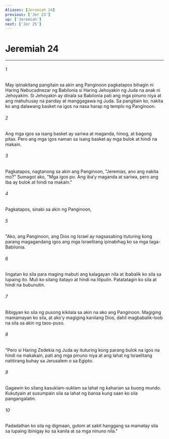 ```yaml
---
Aliases: [Jeremiah 24]
previous: ['Jer 23']
up: ['Jeremiah']
next: ['Jer 25']
---
```

# Jeremiah 24

***


###### 1 


May ipinakitang pangitain sa akin ang Panginoon pagkatapos bihagin ni Haring Nebucadnezar ng Babilonia si Haring Jehoyakin ng Juda na anak ni Jehoyakim. Si Jehoyakin ay dinala sa Babilonia pati ang mga pinuno niya at ang mahuhusay na panday at manggagawa ng Juda. Sa pangitain ko, nakita ko ang dalawang basket na igos na nasa harap ng templo ng Panginoon. 


###### 2 


Ang mga igos sa isang basket ay sariwa at maganda, hinog, at bagong pitas. Pero ang mga igos naman sa isang basket ay mga bulok at hindi na makain. 


###### 3 


Pagkatapos, nagtanong sa akin ang Panginoon, "Jeremias, ano ang nakita mo?" Sumagot ako, "Mga igos po. Ang ibaʼy maganda at sariwa, pero ang iba ay bulok at hindi na makain." 


###### 4 


Pagkatapos, sinabi sa akin ng Panginoon, 


###### 5 


"Ako, ang Panginoon, ang Dios ng Israel ay nagsasabing ituturing kong parang magagandang igos ang mga Israelitang ipinabihag ko sa mga taga-Babilonia. 


###### 6 


Iingatan ko sila para maging mabuti ang kalagayan nila at ibabalik ko sila sa lupaing ito. Muli ko silang itatayo at hindi na lilipulin. Patatatagin ko sila at hindi na bubunutin. 


###### 7 


Bibigyan ko sila ng pusong kikilala sa akin na ako ang Panginoon. Magiging mamamayan ko sila, at akoʼy magiging kanilang Dios, dahil magbabalik-loob na sila sa akin ng taos-puso. 


###### 8 


"Pero si Haring Zedekia ng Juda ay ituturing kong parang bulok na igos na hindi na makakain, pati ang mga pinuno niya at ang lahat ng Israelitang natitirang buhay sa Jerusalem o sa Egipto. 


###### 9 


Gagawin ko silang kasuklam-suklam sa lahat ng kaharian sa buong mundo. Kukutyain at susumpain sila sa lahat ng bansa kung saan ko sila pangangalatin. 


###### 10 


Padadalhan ko sila ng digmaan, gutom at sakit hanggang sa mamatay sila sa lupaing ibinigay ko sa kanila at sa mga ninuno nila."
